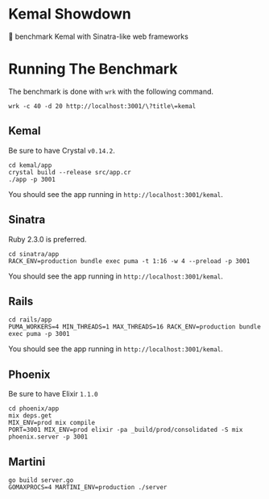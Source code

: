 # Kemal Showdown

:horse_racing: benchmark Kemal with Sinatra-like web frameworks

# Running The Benchmark

The benchmark is done with `wrk` with the following command.

`wrk -c 40 -d 20 http://localhost:3001/\?title\=kemal`

## Kemal

Be sure to have Crystal `v0.14.2`.

```
cd kemal/app
crystal build --release src/app.cr
./app -p 3001
```

You should see the app running in `http://localhost:3001/kemal`.

## Sinatra

Ruby 2.3.0 is preferred.

```
cd sinatra/app
RACK_ENV=production bundle exec puma -t 1:16 -w 4 --preload -p 3001
```

You should see the app running in `http://localhost:3001/kemal`.

## Rails

```
cd rails/app
PUMA_WORKERS=4 MIN_THREADS=1 MAX_THREADS=16 RACK_ENV=production bundle exec puma -p 3001
```

You should see the app running in `http://localhost:3001/kemal`.

## Phoenix

Be sure to have Elixir `1.1.0`

```
cd phoenix/app
mix deps.get
MIX_ENV=prod mix compile
PORT=3001 MIX_ENV=prod elixir -pa _build/prod/consolidated -S mix phoenix.server -p 3001
```

## Martini

```
go build server.go
GOMAXPROCS=4 MARTINI_ENV=production ./server
```
